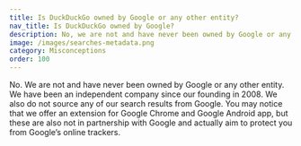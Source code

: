 ```yaml
---
title: Is DuckDuckGo owned by Google or any other entity?
nav_title: Is DuckDuckGo owned by Google?
description: No, we are not and have never been owned by Google or any other entity. We have been an independent company since our founding in 2008.
image: /images/searches-metadata.png
category: Misconceptions
order: 100
---
```


No. We are not and have never been owned by Google or any other entity. We have been an independent company since our founding in 2008. We also do not source any of our search results from Google. You may notice that we offer an extension for Google Chrome and Google Android app, but these are also not in partnership with Google and actually aim to protect you from Google’s online trackers.
